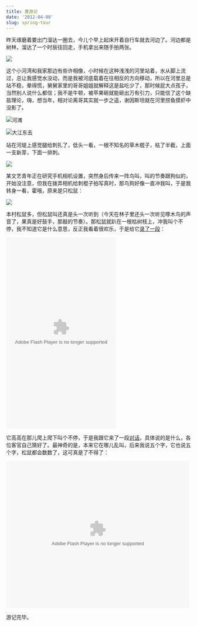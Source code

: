 ```yaml
---
title: 春游记
date: '2012-04-08'
slug: spring-tour
---
```


昨天琢磨着要出门溜达一圈去，今儿个早上起床开着自行车就去河边了。河边都是树林，溜达了一个时辰往回走，手机拿出来随手拍两张。

![](https://db.yihui.name/imgur/yXzBt.jpg)

这个小河湾和我家那边有些许相像，小时候在这种浅浅的河里站着，水从脚上流过，总让我感觉水没动，而是我被河底载着在往相反的方向移动，所以在河里总是站不稳，晕得慌，舅舅家里的哥哥姐姐就解释这是盐吃少了，那时候屁大点孩子，当然别人说什么都信；我不是牛顿，被苹果砸就能砸出万有引力，只能信了这个缺盐理论，嗨，想当年，相对论离哥其实就一步之遥，谢因斯坦就在河里捞鱼摸虾中没影了。

![河滩](https://db.yihui.name/imgur/2gshj.jpg)

![大江东去](https://db.yihui.name/imgur/SHXlI.jpg)

站在河堤上感觉腿给刺扎了，低头一看，一根不知名的草木棍子，枯了半截，上面一支新芽，下面一排刺。

![](https://db.yihui.name/imgur/9snUy.jpg)

某文艺青年正在研究手机相机设置，突然身后传来一阵鸟叫，叫的节奏跟狗似的，开始没注意，但我在拨弄相机给刺棍子拍写真时，那鸟狗好像一直冲我叫，于是我转身一看，霍哦，原来是只松鼠：

![](https://db.yihui.name/imgur/V9Mvi.jpg)

本村松鼠多，但松鼠叫还真是头一次听到（今天在林子里还头一次听见啄木鸟的声音了，果真是好鼓手，那敲的节奏）。那松鼠就趴在一根枯树枝上，冲我叫个不停，我不知道它是什么意思，反正我看着很欢乐，于是给它[录了一段](http://v.youku.com/v_show/id_XMzc4MjUxMTcy.html)：

<embed src="http://player.youku.com/player.php/sid/XMzc4MjUxMTcy/v.swf" allowFullScreen="true" quality="high" width="300" height="520" align="middle" allowScriptAccess="always" type="application/x-shockwave-flash" />

它高高在那儿爬上爬下叫个不停，于是我跟它来了一段[对话](http://v.youku.com/v_show/id_XMzc4MjUxNzYw.html)，具体说的是什么，各位客官自己猜好了。最神奇的是，本来它在哪儿乱叫，后来我说五个字，它也说五个字，松鼠都会数数了，这可真是了不得了：

<embed src="http://player.youku.com/player.php/sid/XMzc4MjUxNzYw/v.swf" allowFullScreen="true" quality="high" width="500" height="400" align="middle" allowScriptAccess="always" type="application/x-shockwave-flash" />

游记完毕。

